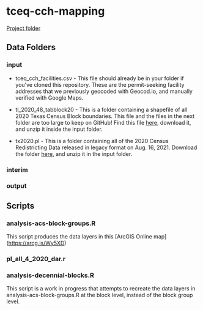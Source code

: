 # tceq-cch-mapping

[Project folder](https://txriogrande.sharepoint.com/:f:/s/DataProjects/Eh-UwzdvvuVMm9-afDolXPkBKcO8SAtv7-V12Ei6P1M1Cg?e=VYNT7T)


## Data Folders

### input

* tceq_cch_facilities.csv - This file should already be in your folder if you've cloned this repository. These are the permit-seeking facility addresses that we previously geocoded with Geocod.io, and manually verified with Google Maps. 

* tl_2020_48_tabblock20 - This is a folder containing a shapefile of all 2020 Texas Census Block boundaries. This file and the files in the next folder are too large to keep on GitHub! Find this file [here](https://www2.census.gov/geo/tiger/TIGER2020/TABBLOCK20/), download it, and unzip it inside the input folder. 

* tx2020.pl - This is a folder containing all of the 2020 Census Redistricting Data released in legacy format on Aug. 16, 2021. Download the folder [here](https://www2.census.gov/programs-surveys/decennial/2020/data/01-Redistricting_File--PL_94-171/Texas/), and unzip it in the input folder.


### interim



### output



## Scripts
### analysis-acs-block-groups.R

This script produces the data layers in this [ArcGIS Online map] (https://arcg.is/Wy5XD)


### pl_all_4_2020_dar.r



### analysis-decennial-blocks.R 

This script is a work in progress that attempts to recreate the data layers in analysis-acs-block-groups.R at the block level, instead of the block group level. 
